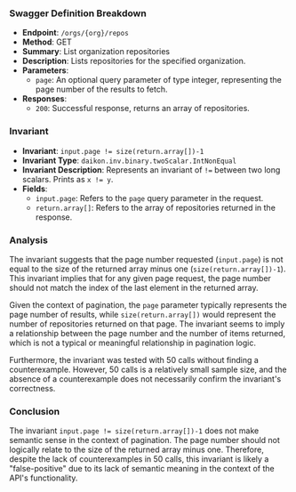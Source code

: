 ### Swagger Definition Breakdown

- **Endpoint**: `/orgs/{org}/repos`
- **Method**: GET
- **Summary**: List organization repositories
- **Description**: Lists repositories for the specified organization.
- **Parameters**:
  - `page`: An optional query parameter of type integer, representing the page number of the results to fetch.
- **Responses**:
  - `200`: Successful response, returns an array of repositories.

### Invariant

- **Invariant**: `input.page != size(return.array[])-1`
- **Invariant Type**: `daikon.inv.binary.twoScalar.IntNonEqual`
- **Invariant Description**: Represents an invariant of `!=` between two long scalars. Prints as `x != y`.
- **Fields**:
  - `input.page`: Refers to the `page` query parameter in the request.
  - `return.array[]`: Refers to the array of repositories returned in the response.

### Analysis

The invariant suggests that the page number requested (`input.page`) is not equal to the size of the returned array minus one (`size(return.array[])-1`). This invariant implies that for any given page request, the page number should not match the index of the last element in the returned array.

Given the context of pagination, the `page` parameter typically represents the page number of results, while `size(return.array[])` would represent the number of repositories returned on that page. The invariant seems to imply a relationship between the page number and the number of items returned, which is not a typical or meaningful relationship in pagination logic.

Furthermore, the invariant was tested with 50 calls without finding a counterexample. However, 50 calls is a relatively small sample size, and the absence of a counterexample does not necessarily confirm the invariant's correctness.

### Conclusion

The invariant `input.page != size(return.array[])-1` does not make semantic sense in the context of pagination. The page number should not logically relate to the size of the returned array minus one. Therefore, despite the lack of counterexamples in 50 calls, this invariant is likely a "false-positive" due to its lack of semantic meaning in the context of the API's functionality.
